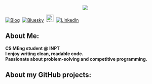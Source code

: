 <p align="center">
<img src="https://readme-typing-svg.demolab.com?font=Fira+Code&duration=4000&pause=500&color=FFF&width=1000&lines=Hi%2C+I+am+3zden!;I+am+Software+Engineer;I+Love+RAJA+Casablanca;">
</p>
<p align="start">  
<a href="https://3zden.netlify.app"><img src="https://img.shields.io/badge/3zden.me-000000" alt="Blog" /></a>&nbsp;
<a href="[https://twitter.com/jenlooper](https://bsky.app/profile/jenlooper.com)"><img src="https://img.shields.io/badge/Bluesky-0285FF?logo=bluesky&logoColor=fff" alt="Bluesky" /></a>&nbsp;
<a href="https://huggingface.com/3zden/"><img src="https://huggingface.co/front/assets/huggingface_logo-noborder.svg" alt="HuggingFace" width="23px" /></a>&nbsp;
<a href="https://www.linkedin.com/in/3zden/"><img src="https://img.shields.io/badge/LinkedIn-0077B5?logo=linkedin&logoColor=white" alt="LinkedIn" /></a>&nbsp;
<br/>
    
</p>

## About Me:
<b>CS MEng student @ INPT                                                                                                                                                                                             
I enjoy writing clean, readable code.                                                                                                                                                                                  
Passionate about problem-solving and competitive programming.
</b>
## About my GitHub projects:


